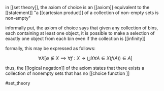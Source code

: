in [[set theory]], the axiom of choice is an [[axiom]] equivalent to the [[statement]]  "a [[cartesian product]] of a collection of non-empty sets is non-empty"

informally put, the axiom of choice says that given any collection of bins, each containing at least one object, it is possible to make a selection of exactly one object from each bin even if the collection is [[infinity]]

formally, this may be expressed as follows:

$$\forall X [\emptyset \notin X  \implies \forall f : X \rightarrow \bigcup X \forall A \in X (f(A))\in A]$$

thus, the [[logical negation]] of the axiom states that there exists a collection of nonempty sets that has no [[choice function ]]

#set_theory 